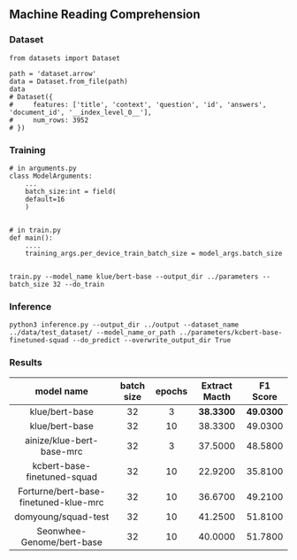## Machine Reading Comprehension

### Dataset 

```
from datasets import Dataset

path = 'dataset.arrow'
data = Dataset.from_file(path)
data
# Dataset({
#     features: ['title', 'context', 'question', 'id', 'answers', 'document_id', '__index_level_0__'],
#     num_rows: 3952
# })
```


### Training
```
# in arguments.py
class ModelArguments:
    ...
    batch_size:int = field(
    default=16
    )


# in train.py
def main():
    ....
    training_args.per_device_train_batch_size = model_args.batch_size


train.py --model_name klue/bert-base --output_dir ../parameters --batch_size 32 --do_train
```


### Inference

```
python3 inference.py --output_dir ../output --dataset_name ../data/test_dataset/ --model_name_or_path ../parameters/kcbert-base-finetuned-squad --do_predict --overwrite_output_dir True
```




### Results

|model name| batch size | epochs | Extract Macth | F1 Score | 
|:----:|:----:|:----:|:----:|:----:|
|klue/bert-base| 32 | 3 | **38.3300** | **49.0300** |
|klue/bert-base | 32 | 10 | 38.3300 | 49.0300 | 
|ainize/klue-bert-base-mrc| 32 | 3 | 37.5000 | 48.5800 |
|kcbert-base-finetuned-squad | 32 | 10 | 22.9200 | 35.8100 | 
|Forturne/bert-base-finetuned-klue-mrc | 32 | 10 |36.6700 | 49.2100 |
|domyoung/squad-test | 32 | 10 |41.2500 | 51.8100 |
|Seonwhee-Genome/bert-base | 32 | 10 |40.0000 | 51.7800 |
